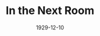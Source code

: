 ---
title: In the Next Room
date: 1929-12-10
closing_date:
layout: productions
featured_image:
image_caption:
image_credit:
playbill:
Theatre: Theatre Jacksonville
cast:
- Colonel Piggott: Albert Nilved
- Ambulance Driver: Basil Waler, Jr.
- Ambulance Assistant: Leroy Swain
- Simmonds: Charleston Kennedy
- James Godfrey: Charlie Tutewiler
- Julia Long: Helen Zeigler McMurry
- Inspector Grady: Isaac Peiser
- Philip Valentine: J.H. Spence
- Harry Parks: Joseph Marron
- Duchess de Charriere: Lillian Allderdice
- Tim Morel: M. Ulsch
- Lorna Webster: Pauline Entenza
- Felix Armand: Philip Devlin
- Rogers: Ted Foster
crew:
- Director: Elia Lilian Macklin
- Props:
  - Dick Grether
  - Dore' Beauchamp-Nobbs
external_links:
---